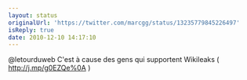 ```yaml
---
layout: status
originalUrl: 'https://twitter.com/marcgg/status/13235779845226497'
isReply: true
date: 2010-12-10 14:17:10
---
```


@letourduweb C'est à cause des gens qui supportent Wikileaks ( http://j.mp/g0EZQe%0A )
